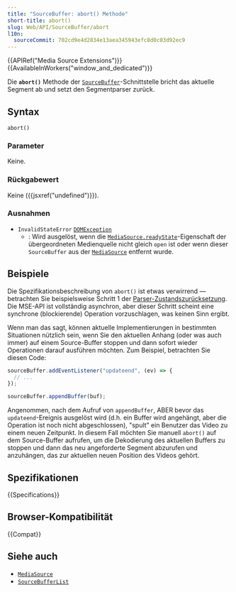 ```yaml
---
title: "SourceBuffer: abort() Methode"
short-title: abort()
slug: Web/API/SourceBuffer/abort
l10n:
  sourceCommit: 702cd9e4d2834e13aea345943efc8d0c03d92ec9
---
```


{{APIRef("Media Source Extensions")}}{{AvailableInWorkers("window_and_dedicated")}}

Die **`abort()`** Methode der [`SourceBuffer`](/de/docs/Web/API/SourceBuffer)-Schnittstelle bricht das aktuelle Segment ab und setzt den Segmentparser zurück.

## Syntax

```js-nolint
abort()
```

### Parameter

Keine.

### Rückgabewert

Keine ({{jsxref("undefined")}}).

### Ausnahmen

- `InvalidStateError` [`DOMException`](/de/docs/Web/API/DOMException)
  - : Wird ausgelöst, wenn die [`MediaSource.readyState`](/de/docs/Web/API/MediaSource/readyState)-Eigenschaft der übergeordneten Medienquelle nicht gleich `open` ist oder wenn dieser `SourceBuffer` aus der [`MediaSource`](/de/docs/Web/API/MediaSource) entfernt wurde.

## Beispiele

Die Spezifikationsbeschreibung von `abort()` ist etwas verwirrend — betrachten Sie beispielsweise Schritt 1 der [Parser-Zustandszurücksetzung](https://w3c.github.io/media-source/index.html#sourcebuffer-reset-parser-state). Die MSE-API ist vollständig asynchron, aber dieser Schritt scheint eine synchrone (blockierende) Operation vorzuschlagen, was keinen Sinn ergibt.

Wenn man das sagt, können aktuelle Implementierungen in bestimmten Situationen nützlich sein, wenn Sie den aktuellen Anhang (oder was auch immer) auf einem Source-Buffer stoppen und dann sofort wieder Operationen darauf ausführen möchten. Zum Beispiel, betrachten Sie diesen Code:

```js
sourceBuffer.addEventListener("updateend", (ev) => {
  // ...
});

sourceBuffer.appendBuffer(buf);
```

Angenommen, nach dem Aufruf von `appendBuffer`, ABER bevor das `updateend`-Ereignis ausgelöst wird (d.h. ein Buffer wird angehängt, aber die Operation ist noch nicht abgeschlossen), "spult" ein Benutzer das Video zu einem neuen Zeitpunkt. In diesem Fall möchten Sie manuell `abort()` auf dem Source-Buffer aufrufen, um die Dekodierung des aktuellen Buffers zu stoppen und dann das neu angeforderte Segment abzurufen und anzuhängen, das zur aktuellen neuen Position des Videos gehört.

## Spezifikationen

{{Specifications}}

## Browser-Kompatibilität

{{Compat}}

## Siehe auch

- [`MediaSource`](/de/docs/Web/API/MediaSource)
- [`SourceBufferList`](/de/docs/Web/API/SourceBufferList)
